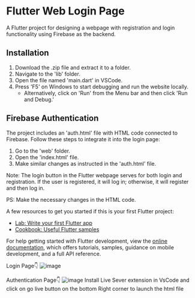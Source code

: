 # Flutter Web Login Page

A Flutter project for designing a webpage with registration and login functionality using Firebase as the backend.

## Installation

1. Download the .zip file and extract it to a folder.
2. Navigate to the 'lib' folder.
3. Open the file named 'main.dart' in VSCode.
4. Press 'F5' on Windows to start debugging and run the website locally.
   - Alternatively, click on 'Run' from the Menu bar and then click 'Run and Debug.'

## Firebase Authentication

The project includes an 'auth.html' file with HTML code connected to Firebase. Follow these steps to integrate it into the login page:

1. Go to the 'web' folder.
2. Open the 'index.html' file.
3. Make similar changes as instructed in the 'auth.html' file.

Note: The login button in the Flutter webpage serves for both login and registration. If the user is registered, it will log in; otherwise, it will register and then log in.

PS: Make the necessary changes in the HTML code.


A few resources to get you started if this is your first Flutter project:

- [Lab: Write your first Flutter app](https://docs.flutter.dev/get-started/codelab)
- [Cookbook: Useful Flutter samples](https://docs.flutter.dev/cookbook)

For help getting started with Flutter development, view the
[online documentation](https://docs.flutter.dev/), which offers tutorials,
samples, guidance on mobile development, and a full API reference.

Login Page👇
![image](https://github.com/hemantkrishnan4/Flutter-Web-Login-Page/assets/96692095/bf6e780e-e65e-418b-a12f-d3f233116b84)

Authentication Page👇
![image](https://github.com/hemantkrishnan4/Flutter-Web-Login-Page/assets/96692095/5e4456bb-c816-4939-9a13-89c5b43f81dd)
Install Live Sever extension in VsCode and click on go live button on the bottom Right corner to launch the html file

